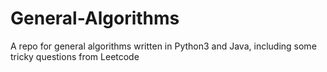 # General-Algorithms
A repo for general algorithms written in Python3 and Java, including some tricky questions from Leetcode
